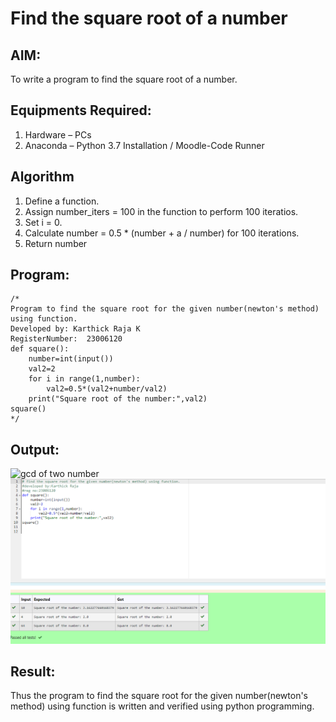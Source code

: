 # Find the square root of a number

## AIM:
To write a program to find the square root of a number.

## Equipments Required:
1. Hardware – PCs
2. Anaconda – Python 3.7 Installation / Moodle-Code Runner

## Algorithm
1. Define a function.
2. Assign number_iters = 100 in the function to perform 100 iteratios.
3. Set i = 0.
4. Calculate  number = 0.5 * (number + a / number) for 100 iterations.
5. Return number

## Program:
```
/*
Program to find the square root for the given number(newton's method) using function.
Developed by: Karthick Raja K
RegisterNumber:  23006120
def square():
    number=int(input())
    val2=2
    for i in range(1,number):
        val2=0.5*(val2+number/val2)
    print("Square root of the number:",val2)
square()
*/
```

## Output:
![gcd of two number](gcd.png)
![output](/Screenshot%202023-07-31%20191401.png)


## Result:
Thus the program to find the square root for the given number(newton's method) using function is written and verified using python programming.
